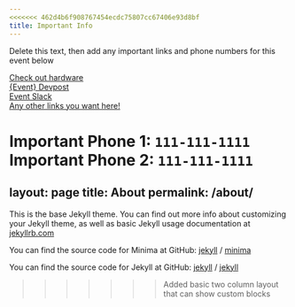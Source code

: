 ```yaml
---
<<<<<<< 462d4b6f908767454ecdc75807cc67406e93d8bf
title: Important Info
---
```


Delete this text, then add any important links and phone numbers for this event below

[Check out hardware](#) <br />
[{Event} Devpost](#) <br />
[Event Slack](#) <br />
[Any other links you want here!](example.com)

Important Phone 1: `111-111-1111`<br />
Important Phone 2: `111-111-1111`
=======
layout: page
title: About
permalink: /about/
---

This is the base Jekyll theme. You can find out more info about customizing your Jekyll theme, as well as basic Jekyll usage documentation at [jekyllrb.com](https://jekyllrb.com/)

You can find the source code for Minima at GitHub:
[jekyll][jekyll-organization] /
[minima](https://github.com/jekyll/minima)

You can find the source code for Jekyll at GitHub:
[jekyll][jekyll-organization] /
[jekyll](https://github.com/jekyll/jekyll)


[jekyll-organization]: https://github.com/jekyll
>>>>>>> Added basic two column layout that can show custom blocks
